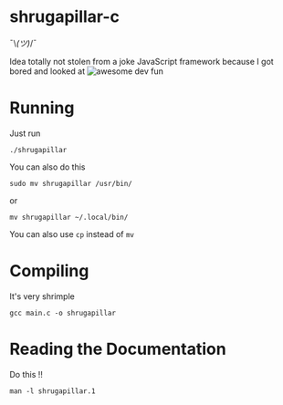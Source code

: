 # shrugapillar-c
¯\\_(ツ)_/¯

Idea totally not stolen from a joke JavaScript framework because I got bored and looked at ![awesome dev fun](https://github.com/mislavcimpersak/awesome-dev-fun)

# Running
Just run
```
./shrugapillar
```

You can also do this
```
sudo mv shrugapillar /usr/bin/
```
or
```
mv shrugapillar ~/.local/bin/
```

You can also use `cp` instead of `mv`

# Compiling
It's very shrimple
```
gcc main.c -o shrugapillar
```

# Reading the Documentation
Do this !!
```
man -l shrugapillar.1
```
